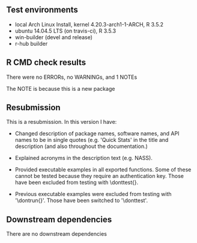 ## Test environments
* local Arch Linux Install, kernel 4.20.3-arch1-1-ARCH, R 3.5.2
* ubuntu 14.04.5 LTS (on travis-ci), R 3.5.3
* win-builder (devel and release)
* r-hub builder

## R CMD check results
There were no ERRORs, no WARNINGs, and 1 NOTEs

The NOTE is because this is a new package

## Resubmission
This is a resubmission. In this version I have:

* Changed description of package names, software names, and API names to be in single quotes (e.g. 'Quick Stats' in the title and description (and also throughout the documentation.)

* Explained acronyms in the description text (e.g. NASS).

* Provided executable examples in all exported functions. Some of these cannot be tested because they require an authentication key. Those have been excluded from testing with \donttest{}.

* Previous executable examples were excluded from testing with '\dontrun{}'. Those have been switched to '\donttest'.

## Downstream dependencies
There are no downstream dependencies
